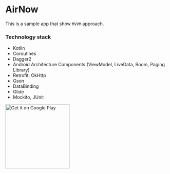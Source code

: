 # AirNow
This is a sample app that show `MVVM` approach.

### Technology stack
- Kotlin
- Coroutines
- Dagger2
- Android Architecture Components (ViewModel, LiveData, Room, Paging Library)
- Retrofit, OkHttp
- Gson
- DataBinding
- Glide
- Mockito, JUnit

<a  href='https://play.google.com/store/apps/details?id=com.airnow&referrer=utm_source%3Dgithub'><img width="200" alt='Get it on Google Play' src='https://play.google.com/intl/en_us/badges/images/generic/en_badge_web_generic.png'/></a>